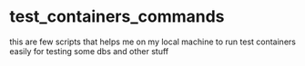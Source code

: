 # test_containers_commands
this are few scripts that helps me on my local machine to run test containers easily for testing some dbs and other stuff
